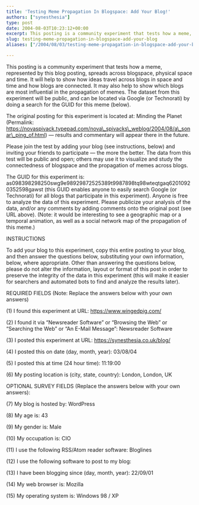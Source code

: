 ```yaml
---
title: 'Testing Meme Propagation In Blogspace: Add Your Blog!'
authors: ["synesthesia"]
type: post
date: 2004-08-03T10:23:12+00:00
excerpt: This posting is a community experiment that tests how a meme, represented by this blog posting, spreads across blogspace, physical space and time. It will help to show how ideas travel across blogs in space and time and how blogs are connected. It may also help to show which blogs are most influential in the propagation of memes. The dataset from this experiment will be public, and can be located via Google (or Technorati) by doing a search for the GUID for this meme (as098398298250swg9e98929872525389t9987898tq98wteqtgaq62010920352598gawst).
slug: testing-meme-propagation-in-blogspace-add-your-blog 
aliases: ["/2004/08/03/testing-meme-propagation-in-blogspace-add-your-blog"]

---
```

This posting is a community experiment that tests how a meme, represented by this blog posting, spreads across blogspace, physical space and time. It will help to show how ideas travel across blogs in space and time and how blogs are connected. It may also help to show which blogs are most influential in the propagation of memes. The dataset from this experiment will be public, and can be located via Google (or Technorati) by doing a search for the GUID for this meme (below).

The original posting for this experiment is located at: Minding the Planet (Permalink: https://novaspivack.typepad.com/nova\_spivacks\_weblog/2004/08/a\_sonar\_ping_of.html) &#8212; results and commentary will appear there in the future.

Please join the test by adding your blog (see instructions, below) and inviting your friends to participate &#8212; the more the better. The data from this test will be public and open; others may use it to visualize and study the connectedness of blogspace and the propagation of memes across blogs.

The GUID for this experiment is: as098398298250swg9e98929872525389t9987898tq98wteqtgaq62010920352598gawst (this GUID enables anyone to easily search Google (or Technorati) for all blogs that participate in this experiment). Anyone is free to analyze the data of this experiment. Please publicize your analysis of the data, and/or any comments by adding comments onto the original post (see URL above). (Note: it would be interesting to see a geographic map or a temporal animation, as well as a social network map of the propagation of this meme.)

INSTRUCTIONS

To add your blog to this experiment, copy this entire posting to your blog, and then answer the questions below, substituting your own information, below, where appropriate. Other than answering the questions below, please do not alter the information, layout or format of this post in order to preserve the integrity of the data in this experiment (this will make it easier for searchers and automated bots to find and analyze the results later).

REQUIRED FIELDS (Note: Replace the answers below with your own answers)

(1) I found this experiment at URL: https://www.wingedpig.com/

(2) I found it via &#8220;Newsreader Software&#8221; or &#8220;Browsing the Web&#8221; or &#8220;Searching the Web&#8221; or &#8220;An E-Mail Message&#8221;: Newsreader Software

(3) I posted this experiment at URL: https://synesthesia.co.uk/blog/

(4) I posted this on date (day, month, year): 03/08/04

(5) I posted this at time (24 hour time): 11:19:00

(6) My posting location is (city, state, country): London, London, UK

OPTIONAL SURVEY FIELDS (Replace the answers below with your own answers):

(7) My blog is hosted by: WordPress

(8) My age is: 43

(9) My gender is: Male

(10) My occupation is: CIO

(11) I use the following RSS/Atom reader software: Bloglines

(12) I use the following software to post to my blog:

(13) I have been blogging since (day, month, year): 22/09/01

(14) My web browser is: Mozilla

(15) My operating system is: Windows 98 / XP